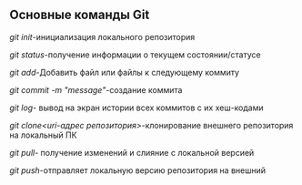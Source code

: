 ## Основные команды Git 

*git init*-инициализация локального репозитория

*git status*-получение информации о текущем состоянии/статусе

*git add*-Добавить файл или файлы к следующему коммиту

*git commit -m "message"*-создание коммита

*git log*- вывод на экран истории всех коммитов с их хеш-кодами

*git clone<uri-адрес репозитория>*-клонирование внешнего репозитория на локальный ПК

*git pull*- получение изменений и слияние с локальной версией

*git push*-отправляет локальную версию репозитория на внешний 